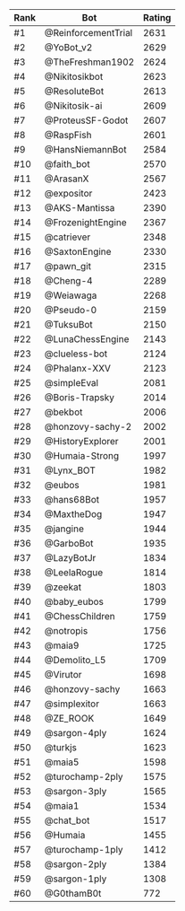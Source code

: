 Rank|Bot|Rating
---|---|---
#1|@ReinforcementTrial|2631
#2|@YoBot_v2|2629
#3|@TheFreshman1902|2624
#4|@Nikitosikbot|2623
#5|@ResoluteBot|2613
#6|@Nikitosik-ai|2609
#7|@ProteusSF-Godot|2607
#8|@RaspFish|2601
#9|@HansNiemannBot|2584
#10|@faith_bot|2570
#11|@ArasanX|2567
#12|@expositor|2423
#13|@AKS-Mantissa|2390
#14|@FrozenightEngine|2367
#15|@catriever|2348
#16|@SaxtonEngine|2330
#17|@pawn_git|2315
#18|@Cheng-4|2289
#19|@Weiawaga|2268
#20|@Pseudo-0|2159
#21|@TuksuBot|2150
#22|@LunaChessEngine|2143
#23|@clueless-bot|2124
#24|@Phalanx-XXV|2123
#25|@simpleEval|2081
#26|@Boris-Trapsky|2014
#27|@bekbot|2006
#28|@honzovy-sachy-2|2002
#29|@HistoryExplorer|2001
#30|@Humaia-Strong|1997
#31|@Lynx_BOT|1982
#32|@eubos|1981
#33|@hans68Bot|1957
#34|@MaxtheDog|1947
#35|@jangine|1944
#36|@GarboBot|1935
#37|@LazyBotJr|1834
#38|@LeelaRogue|1814
#39|@zeekat|1803
#40|@baby_eubos|1799
#41|@ChessChildren|1759
#42|@notropis|1756
#43|@maia9|1725
#44|@Demolito_L5|1709
#45|@Virutor|1698
#46|@honzovy-sachy|1663
#47|@simplexitor|1663
#48|@ZE_ROOK|1649
#49|@sargon-4ply|1624
#50|@turkjs|1623
#51|@maia5|1598
#52|@turochamp-2ply|1575
#53|@sargon-3ply|1565
#54|@maia1|1534
#55|@chat_bot|1517
#56|@Humaia|1455
#57|@turochamp-1ply|1412
#58|@sargon-2ply|1384
#59|@sargon-1ply|1308
#60|@G0thamB0t|772
